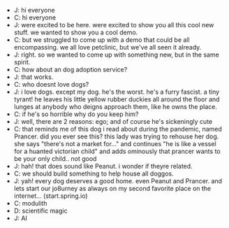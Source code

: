 - J: hi everyone 
- C: hi everyone
- J: were excited to be here. were excited to show you all this cool new stuff. we wanted to show you a cool demo. 
- C: but we struggled to come up with a demo that could be all encompassing. we all love petclinic, but we've all seen it already. 
- J: right. so we wanted to come up with something new, but in the same spirit. 
- C: how about an dog adoption service?
- J: that works. 
- C: who doesnt love dogs?
- J: i love dogs. except my dog. he's the worst. he's a furry fascist. a tiny tyrant! he leaves his little yellow rubber duckies all around the floor and lunges at anybody who deigns approach them, like he owns the place. 
- C: if he's so horrible why do you keep him? 
- J: well, there are 2 reasons:  ego; and of course he's sickeningly cute 
- C: that reminds me of this dog i read about during the pandemic, named Prancer. did you ever see this? this lady was trying to rehouse her dog. she says "there's not a market for..." and continues "he is like a vessel for a huanted victorian child" and adds ominously that prancer wants to be your only child.. not good
- J: hah! that does sound like Peanut. i wonder if theyre related.
- C: we should build something to help house all doggos. 
- J: yah! every dog deserves a good home. even Peanut and Prancer. and lets start our jo8urney as always on my second favorite place on the internet...  (start.spring.io)
- C: modulith 
- D: scientific magic 
- J: AI 
